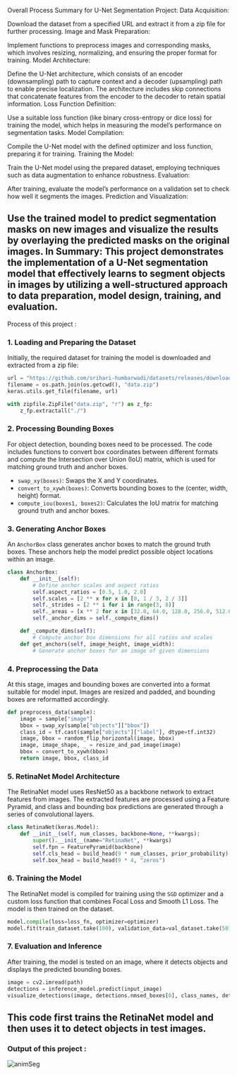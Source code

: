Overall Process Summary for U-Net Segmentation Project:
Data Acquisition:

Download the dataset from a specified URL and extract it from a zip file for further processing.
Image and Mask Preparation:

Implement functions to preprocess images and corresponding masks, which involves resizing, normalizing, and ensuring the proper format for training.
Model Architecture:

Define the U-Net architecture, which consists of an encoder (downsampling) path to capture context and a decoder (upsampling) path to enable precise localization. The architecture includes skip connections that concatenate features from the encoder to the decoder to retain spatial information.
Loss Function Definition:

Use a suitable loss function (like binary cross-entropy or dice loss) for training the model, which helps in measuring the model’s performance on segmentation tasks.
Model Compilation:

Compile the U-Net model with the defined optimizer and loss function, preparing it for training.
Training the Model:

Train the U-Net model using the prepared dataset, employing techniques such as data augmentation to enhance robustness.
Evaluation:

After training, evaluate the model’s performance on a validation set to check how well it segments the images.
Prediction and Visualization:

Use the trained model to predict segmentation masks on new images and visualize the results by overlaying the predicted masks on the original images.
In Summary:
This project demonstrates the implementation of a U-Net segmentation model that effectively learns to segment objects in images by utilizing a well-structured approach to data preparation, model design, training, and evaluation.
---
Process of this project : 

### 1. **Loading and Preparing the Dataset**
Initially, the required dataset for training the model is downloaded and extracted from a zip file:

```python
url = "https://github.com/srihari-humbarwadi/datasets/releases/download/v0.1.0/data.zip"
filename = os.path.join(os.getcwd(), "data.zip")
keras.utils.get_file(filename, url)

with zipfile.ZipFile("data.zip", "r") as z_fp:
    z_fp.extractall("./")
```

### 2. **Processing Bounding Boxes**
For object detection, bounding boxes need to be processed. The code includes functions to convert box coordinates between different formats and compute the Intersection over Union (IoU) matrix, which is used for matching ground truth and anchor boxes.

- `swap_xy(boxes)`: Swaps the X and Y coordinates.
- `convert_to_xywh(boxes)`: Converts bounding boxes to the (center, width, height) format.
- `compute_iou(boxes1, boxes2)`: Calculates the IoU matrix for matching ground truth and anchor boxes.

### 3. **Generating Anchor Boxes**
An `AnchorBox` class generates anchor boxes to match the ground truth boxes. These anchors help the model predict possible object locations within an image.

```python
class AnchorBox:
    def __init__(self):
        # Define anchor scales and aspect ratios
        self.aspect_ratios = [0.5, 1.0, 2.0]
        self.scales = [2 ** x for x in [0, 1 / 3, 2 / 3]]
        self._strides = [2 ** i for i in range(3, 8)]
        self._areas = [x ** 2 for x in [32.0, 64.0, 128.0, 256.0, 512.0]]
        self._anchor_dims = self._compute_dims()

    def _compute_dims(self):
        # Compute anchor box dimensions for all ratios and scales
    def get_anchors(self, image_height, image_width):
        # Generate anchor boxes for an image of given dimensions
```

### 4. **Preprocessing the Data**
At this stage, images and bounding boxes are converted into a format suitable for model input. Images are resized and padded, and bounding boxes are reformatted accordingly.

```python
def preprocess_data(sample):
    image = sample["image"]
    bbox = swap_xy(sample["objects"]["bbox"])
    class_id = tf.cast(sample["objects"]["label"], dtype=tf.int32)
    image, bbox = random_flip_horizontal(image, bbox)
    image, image_shape, _ = resize_and_pad_image(image)
    bbox = convert_to_xywh(bbox)
    return image, bbox, class_id
```

### 5. **RetinaNet Model Architecture**
The RetinaNet model uses ResNet50 as a backbone network to extract features from images. The extracted features are processed using a Feature Pyramid, and class and bounding box predictions are generated through a series of convolutional layers.

```python
class RetinaNet(keras.Model):
    def __init__(self, num_classes, backbone=None, **kwargs):
        super().__init__(name="RetinaNet", **kwargs)
        self.fpn = FeaturePyramid(backbone)
        self.cls_head = build_head(9 * num_classes, prior_probability)
        self.box_head = build_head(9 * 4, "zeros")
```

### 6. **Training the Model**
The RetinaNet model is compiled for training using the `SGD` optimizer and a custom loss function that combines Focal Loss and Smooth L1 Loss. The model is then trained on the dataset.

```python
model.compile(loss=loss_fn, optimizer=optimizer)
model.fit(train_dataset.take(100), validation_data=val_dataset.take(50), epochs=epochs)
```

### 7. **Evaluation and Inference**
After training, the model is tested on an image, where it detects objects and displays the predicted bounding boxes.

```python
image = cv2.imread(path)
detections = inference_model.predict(input_image)
visualize_detections(image, detections.nmsed_boxes[0], class_names, detections.nmsed_scores[0])
```

This code first trains the RetinaNet model and then uses it to detect objects in test images.
---
### Output of this project :

![animSeg](https://github.com/user-attachments/assets/f75a66e1-57c7-4920-ab15-b19802ad4947)


